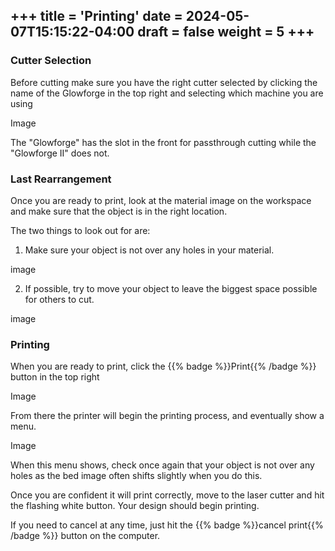 +++
title = 'Printing'
date = 2024-05-07T15:15:22-04:00
draft = false
weight = 5
+++
---

### Cutter Selection

Before cutting make sure you have the right cutter selected by clicking the name of the Glowforge in the top right and selecting which machine you are using

Image

The "Glowforge" has the slot in the front for passthrough cutting while the "Glowforge II" does not.

### Last Rearrangement

Once you are ready to print, look at the material image on the workspace and make sure that the object is in the right location.

The two things to look out for are:

1. Make sure your object is not over any holes in your material.

image

2. If possible, try to move your object to leave the biggest space possible for others to cut.

image

### Printing

When you are ready to print, click the {{% badge %}}Print{{% /badge %}} button in the top right

Image

From there the printer will begin the printing process, and eventually show a menu. 

Image

When this menu shows, check once again that your object is not over any holes as the bed image often shifts slightly when you do this.

Once you are confident it will print correctly, move to the laser cutter and hit the flashing white button. Your design should begin printing.

If you need to cancel at any time, just hit the {{% badge %}}cancel print{{% /badge %}} button on the computer.